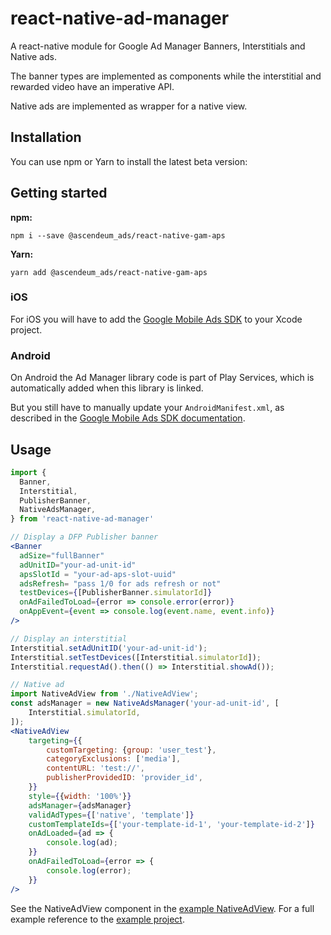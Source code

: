 # react-native-ad-manager

A react-native module for Google Ad Manager Banners, Interstitials and Native ads.

The banner types are implemented as components while the interstitial and rewarded video have an imperative API.

Native ads are implemented as wrapper for a native view.

## Installation

You can use npm or Yarn to install the latest beta version:

## Getting started

**npm:**

    npm i --save @ascendeum_ads/react-native-gam-aps

**Yarn:**

    yarn add @ascendeum_ads/react-native-gam-aps

### iOS

For iOS you will have to add the [Google Mobile Ads SDK](https://developers.google.com/ad-manager/mobile-ads-sdk/ios/quick-start#import_the_mobile_ads_sdk) to your Xcode project.

### Android

On Android the Ad Manager library code is part of Play Services, which is automatically added when this library is linked.

But you still have to manually update your `AndroidManifest.xml`, as described in the [Google Mobile Ads SDK documentation](https://developers.google.com/ad-manager/mobile-ads-sdk/android/quick-start#import_the_mobile_ads_sdk).

## Usage

```jsx
import {
  Banner,
  Interstitial,
  PublisherBanner,
  NativeAdsManager,
} from 'react-native-ad-manager'

// Display a DFP Publisher banner
<Banner
  adSize="fullBanner"
  adUnitID="your-ad-unit-id"
  apsSlotId = "your-ad-aps-slot-uuid"
  adsRefresh= "pass 1/0 for ads refresh or not"
  testDevices={[PublisherBanner.simulatorId]}
  onAdFailedToLoad={error => console.error(error)}
  onAppEvent={event => console.log(event.name, event.info)}
/>

// Display an interstitial
Interstitial.setAdUnitID('your-ad-unit-id');
Interstitial.setTestDevices([Interstitial.simulatorId]);
Interstitial.requestAd().then(() => Interstitial.showAd());

// Native ad
import NativeAdView from './NativeAdView';
const adsManager = new NativeAdsManager('your-ad-unit-id', [
    Interstitial.simulatorId,
]);
<NativeAdView
    targeting={{
        customTargeting: {group: 'user_test'},
        categoryExclusions: ['media'],
        contentURL: 'test://',
        publisherProvidedID: 'provider_id',
    }}
    style={{width: '100%'}}
    adsManager={adsManager}
    validAdTypes={['native', 'template']}
    customTemplateIds={['your-template-id-1', 'your-template-id-2']}
    onAdLoaded={ad => {
        console.log(ad);
    }}
    onAdFailedToLoad={error => {
        console.log(error);
    }}
/>
```

See the NativeAdView component in the [example NativeAdView](example/NativeAdView.js).
For a full example reference to the [example project](example).
